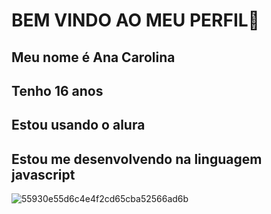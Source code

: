 #  BEM VINDO AO MEU PERFIL🌻
## Meu nome é Ana Carolina 
## Tenho 16 anos 
## Estou usando o alura
## Estou me desenvolvendo na linguagem javascript
![55930e55d6c4e4f2cd65cba52566ad6b](https://github.com/user-attachments/assets/f4f34302-44c1-4e9c-b208-fe30a545fdbe)
